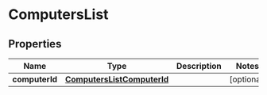 # ComputersList

## Properties
Name | Type | Description | Notes
------------ | ------------- | ------------- | -------------
**computerId** | [**ComputersListComputerId**](ComputersListComputerId.md) |  |  [optional]
